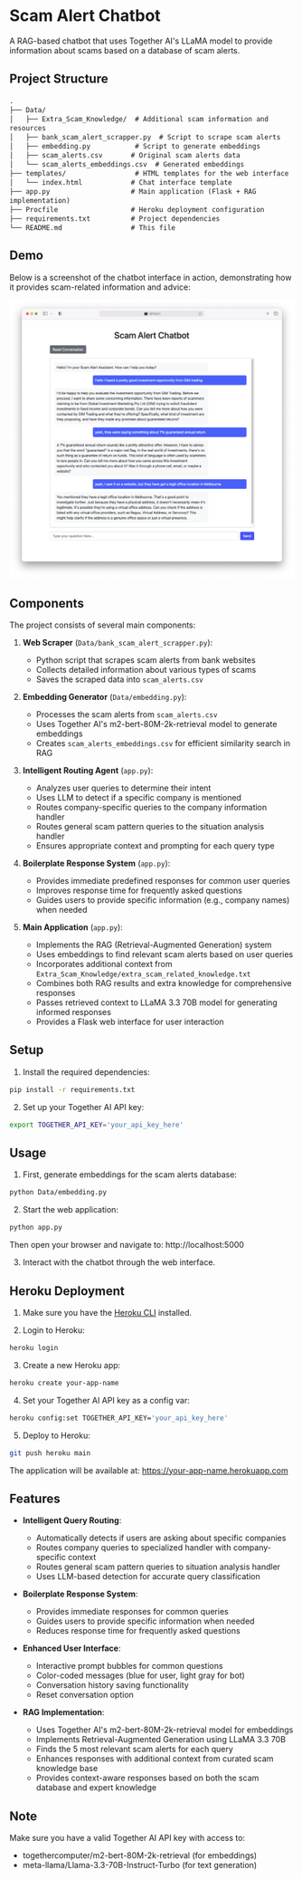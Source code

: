 # Scam Alert Chatbot

A RAG-based chatbot that uses Together AI's LLaMA model to provide information about scams based on a database of scam alerts.

## Project Structure

```
.
├── Data/
│   ├── Extra_Scam_Knowledge/  # Additional scam information and resources
│   ├── bank_scam_alert_scrapper.py  # Script to scrape scam alerts
│   ├── embedding.py           # Script to generate embeddings
│   ├── scam_alerts.csv       # Original scam alerts data
│   └── scam_alerts_embeddings.csv  # Generated embeddings
├── templates/                 # HTML templates for the web interface
│   └── index.html            # Chat interface template
├── app.py                    # Main application (Flask + RAG implementation)
├── Procfile                  # Heroku deployment configuration
├── requirements.txt          # Project dependencies
└── README.md                 # This file
```

## Demo

Below is a screenshot of the chatbot interface in action, demonstrating how it provides scam-related information and advice:

![Scam Alert Chatbot Demo](Demo.png)

## Components

The project consists of several main components:

1. **Web Scraper** (`Data/bank_scam_alert_scrapper.py`):

   - Python script that scrapes scam alerts from bank websites
   - Collects detailed information about various types of scams
   - Saves the scraped data into `scam_alerts.csv`

2. **Embedding Generator** (`Data/embedding.py`):

   - Processes the scam alerts from `scam_alerts.csv`
   - Uses Together AI's m2-bert-80M-2k-retrieval model to generate embeddings
   - Creates `scam_alerts_embeddings.csv` for efficient similarity search in RAG

3. **Intelligent Routing Agent** (`app.py`):

   - Analyzes user queries to determine their intent
   - Uses LLM to detect if a specific company is mentioned
   - Routes company-specific queries to the company information handler
   - Routes general scam pattern queries to the situation analysis handler
   - Ensures appropriate context and prompting for each query type

4. **Boilerplate Response System** (`app.py`):

   - Provides immediate predefined responses for common user queries
   - Improves response time for frequently asked questions
   - Guides users to provide specific information (e.g., company names) when needed

5. **Main Application** (`app.py`):
   - Implements the RAG (Retrieval-Augmented Generation) system
   - Uses embeddings to find relevant scam alerts based on user queries
   - Incorporates additional context from `Extra_Scam_Knowledge/extra_scam_related_knowledge.txt`
   - Combines both RAG results and extra knowledge for comprehensive responses
   - Passes retrieved context to LLaMA 3.3 70B model for generating informed responses
   - Provides a Flask web interface for user interaction

## Setup

1. Install the required dependencies:

```bash
pip install -r requirements.txt
```

2. Set up your Together AI API key:

```bash
export TOGETHER_API_KEY='your_api_key_here'
```

## Usage

1. First, generate embeddings for the scam alerts database:

```bash
python Data/embedding.py
```

2. Start the web application:

```bash
python app.py
```

Then open your browser and navigate to: http://localhost:5000

3. Interact with the chatbot through the web interface.

## Heroku Deployment

1. Make sure you have the [Heroku CLI](https://devcenter.heroku.com/articles/heroku-cli) installed.

2. Login to Heroku:

```bash
heroku login
```

3. Create a new Heroku app:

```bash
heroku create your-app-name
```

4. Set your Together AI API key as a config var:

```bash
heroku config:set TOGETHER_API_KEY='your_api_key_here'
```

5. Deploy to Heroku:

```bash
git push heroku main
```

The application will be available at: https://your-app-name.herokuapp.com

## Features

- **Intelligent Query Routing**:

  - Automatically detects if users are asking about specific companies
  - Routes company queries to specialized handler with company-specific context
  - Routes general scam pattern queries to situation analysis handler
  - Uses LLM-based detection for accurate query classification

- **Boilerplate Response System**:

  - Provides immediate responses for common queries
  - Guides users to provide specific information when needed
  - Reduces response time for frequently asked questions

- **Enhanced User Interface**:

  - Interactive prompt bubbles for common questions
  - Color-coded messages (blue for user, light gray for bot)
  - Conversation history saving functionality
  - Reset conversation option

- **RAG Implementation**:
  - Uses Together AI's m2-bert-80M-2k-retrieval model for embeddings
  - Implements Retrieval-Augmented Generation using LLaMA 3.3 70B
  - Finds the 5 most relevant scam alerts for each query
  - Enhances responses with additional context from curated scam knowledge base
  - Provides context-aware responses based on both the scam database and expert knowledge

## Note

Make sure you have a valid Together AI API key with access to:

- togethercomputer/m2-bert-80M-2k-retrieval (for embeddings)
- meta-llama/Llama-3.3-70B-Instruct-Turbo (for text generation)
